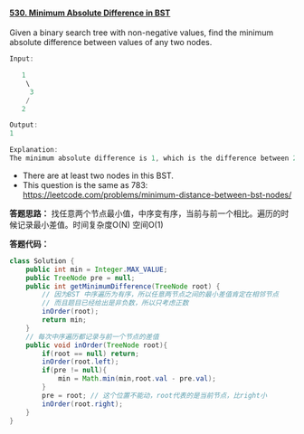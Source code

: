 #### [530. Minimum Absolute Difference in BST](https://leetcode-cn.com/problems/minimum-absolute-difference-in-bst/)

Given a binary search tree with non-negative values, find the minimum absolute difference between values of any two nodes.

```java
Input:

   1
    \
     3
    /
   2

Output:
1

Explanation:
The minimum absolute difference is 1, which is the difference between 2 and 1 (or between 2 and 3).
```

- There are at least two nodes in this BST.
- This question is the same as 783: https://leetcode.com/problems/minimum-distance-between-bst-nodes/



**答题思路：** 找任意两个节点最小值，中序变有序，当前与前一个相比。遍历的时候记录最小差值。时间复杂度O(N) 空间O(1)



**答题代码：**

```java
class Solution {
    public int min = Integer.MAX_VALUE;
    public TreeNode pre = null;
    public int getMinimumDifference(TreeNode root) {
        // 因为BST 中序遍历为有序，所以任意两节点之间的最小差值肯定在相邻节点
        // 而且题目已经给出是非负数，所以只考虑正数
        inOrder(root);
        return min;
    }
    // 每次中序遍历都记录与前一个节点的差值
    public void inOrder(TreeNode root){ 
        if(root == null) return;
        inOrder(root.left);
        if(pre != null){
            min = Math.min(min,root.val - pre.val);
        }
        pre = root; // 这个位置不能动，root代表的是当前节点，比right小
        inOrder(root.right);
    }
}
```


